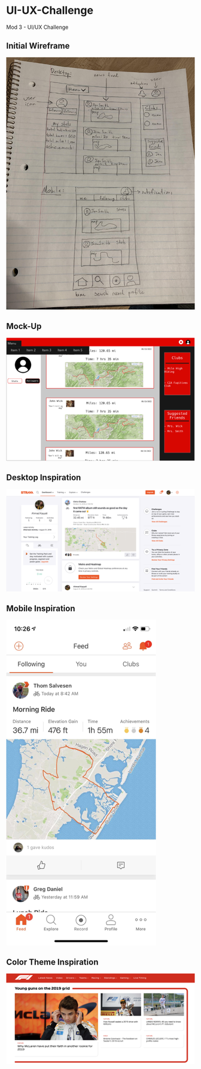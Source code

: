 # UI-UX-Challenge
Mod 3 - UI/UX Challenge

## Initial Wireframe
<img src="https://github.com/christopherchateau/UI-UX-Challenge/blob/master/assets/imgs/wireframe.jpg?raw=true" alt="drawing" width="700"/>

## Mock-Up
<img src="https://github.com/christopherchateau/UI-UX-Challenge/blob/master/assets/imgs/mock-up.png?raw=true" alt="drawing" width="600"/>


## Desktop Inspiration
<img src="https://github.com/christopherchateau/UI-UX-Challenge/blob/master/assets/imgs/Screen%20Shot%202018-10-16%20at%2010.27.35%20AM.png" alt="drawing" width="700"/>

## Mobile Inspiration
<img src="https://github.com/christopherchateau/UI-UX-Challenge/blob/master/assets/imgs/mobile-view.jpg" alt="drawing" width="400"/>

## Color Theme Inspiration
<img src="https://github.com/christopherchateau/UI-UX-Challenge/blob/master/assets/imgs/color-inspiration.png?raw=true" alt="drawing" width="600"/>
